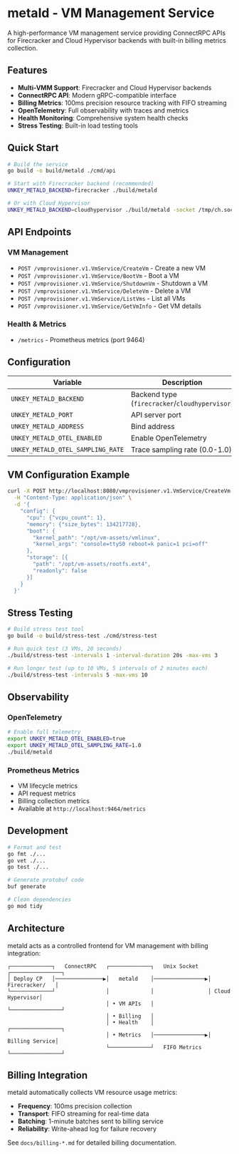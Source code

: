 # metald - VM Management Service

A high-performance VM management service providing ConnectRPC APIs for Firecracker and Cloud Hypervisor backends with built-in billing metrics collection.

## Features

- **Multi-VMM Support**: Firecracker and Cloud Hypervisor backends
- **ConnectRPC API**: Modern gRPC-compatible interface
- **Billing Metrics**: 100ms precision resource tracking with FIFO streaming
- **OpenTelemetry**: Full observability with traces and metrics
- **Health Monitoring**: Comprehensive system health checks
- **Stress Testing**: Built-in load testing tools

## Quick Start

```bash
# Build the service
go build -o build/metald ./cmd/api

# Start with Firecracker backend (recommended)
UNKEY_METALD_BACKEND=firecracker ./build/metald

# Or with Cloud Hypervisor
UNKEY_METALD_BACKEND=cloudhypervisor ./build/metald -socket /tmp/ch.sock
```

## API Endpoints

### VM Management
- `POST /vmprovisioner.v1.VmService/CreateVm` - Create a new VM
- `POST /vmprovisioner.v1.VmService/BootVm` - Boot a VM
- `POST /vmprovisioner.v1.VmService/ShutdownVm` - Shutdown a VM
- `POST /vmprovisioner.v1.VmService/DeleteVm` - Delete a VM
- `POST /vmprovisioner.v1.VmService/ListVms` - List all VMs
- `POST /vmprovisioner.v1.VmService/GetVmInfo` - Get VM details

### Health & Metrics
- `/metrics` - Prometheus metrics (port 9464)

## Configuration

| Variable | Description | Default |
|----------|-------------|---------|
| `UNKEY_METALD_BACKEND` | Backend type (`firecracker`/`cloudhypervisor`) | `cloudhypervisor` |
| `UNKEY_METALD_PORT` | API server port | `8080` |
| `UNKEY_METALD_ADDRESS` | Bind address | `0.0.0.0` |
| `UNKEY_METALD_OTEL_ENABLED` | Enable OpenTelemetry | `false` |
| `UNKEY_METALD_OTEL_SAMPLING_RATE` | Trace sampling rate (0.0-1.0) | `1.0` |

## VM Configuration Example

```bash
curl -X POST http://localhost:8080/vmprovisioner.v1.VmService/CreateVm \
  -H "Content-Type: application/json" \
  -d '{
    "config": {
      "cpu": {"vcpu_count": 1},
      "memory": {"size_bytes": 134217728},
      "boot": {
        "kernel_path": "/opt/vm-assets/vmlinux",
        "kernel_args": "console=ttyS0 reboot=k panic=1 pci=off"
      },
      "storage": [{
        "path": "/opt/vm-assets/rootfs.ext4",
        "readonly": false
      }]
    }
  }'
```

## Stress Testing

```bash
# Build stress test tool
go build -o build/stress-test ./cmd/stress-test

# Run quick test (3 VMs, 20 seconds)
./build/stress-test -intervals 1 -interval-duration 20s -max-vms 3

# Run longer test (up to 10 VMs, 5 intervals of 2 minutes each)
./build/stress-test -intervals 5 -max-vms 10
```

## Observability

### OpenTelemetry
```bash
# Enable full telemetry
export UNKEY_METALD_OTEL_ENABLED=true
export UNKEY_METALD_OTEL_SAMPLING_RATE=1.0
./build/metald
```

### Prometheus Metrics
- VM lifecycle metrics
- API request metrics
- Billing collection metrics
- Available at `http://localhost:9464/metrics`

## Development

```bash
# Format and test
go fmt ./...
go vet ./...
go test ./...

# Generate protobuf code
buf generate

# Clean dependencies
go mod tidy
```

## Architecture

metald acts as a controlled frontend for VM management with billing integration:

```
┌─────────────┐   ConnectRPC   ┌─────────────┐   Unix Socket   ┌────────────────┐
│ Deploy CP   │───────────────▶│   metald    │────────────────▶│ Firecracker/   │
└─────────────┘                │             │                 │ Cloud Hypervisor│
                               │ • VM APIs   │                 └────────────────┘
                               │ • Billing   │
                               │ • Health    │                 ┌────────────────┐
                               │ • Metrics   │────────────────▶│ Billing Service│
                               └─────────────┘   FIFO Metrics  └────────────────┘
```

## Billing Integration

metald automatically collects VM resource usage metrics:
- **Frequency**: 100ms precision collection
- **Transport**: FIFO streaming for real-time data
- **Batching**: 1-minute batches sent to billing service
- **Reliability**: Write-ahead log for failure recovery

See `docs/billing-*.md` for detailed billing documentation.
